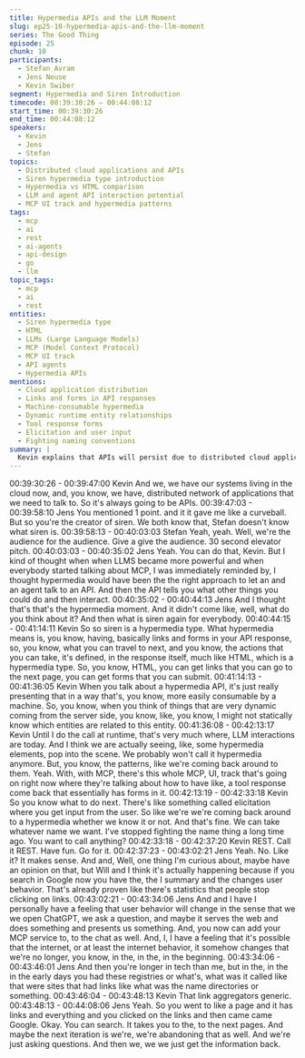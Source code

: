 ```yaml
---
title: Hypermedia APIs and the LLM Moment
slug: ep25-10-hypermedia-apis-and-the-llm-moment
series: The Good Thing
episode: 25
chunk: 10
participants:
  - Stefan Avram
  - Jens Neuse
  - Kevin Swiber
segment: Hypermedia and Siren Introduction
timecode: 00:39:30:26 – 00:44:08:12
start_time: 00:39:30:26
end_time: 00:44:08:12
speakers:
  - Kevin
  - Jens
  - Stefan
topics:
  - Distributed cloud applications and APIs
  - Siren hypermedia type introduction
  - Hypermedia vs HTML comparison
  - LLM and agent API interaction potential
  - MCP UI track and hypermedia patterns
tags:
  - mcp
  - ai
  - rest
  - ai-agents
  - api-design
  - go
  - llm
topic_tags:
  - mcp
  - ai
  - rest
entities:
  - Siren hypermedia type
  - HTML
  - LLMs (Large Language Models)
  - MCP (Model Context Protocol)
  - MCP UI track
  - API agents
  - Hypermedia APIs
mentions:
  - Cloud application distribution
  - Links and forms in API responses
  - Machine-consumable hypermedia
  - Dynamic runtime entity relationships
  - Tool response forms
  - Elicitation and user input
  - Fighting naming conventions
summary: |
  Kevin explains that APIs will persist due to distributed cloud applications requiring network communication. Jens introduces Siren, Kevin's hypermedia type creation, asking for an elevator pitch. Kevin describes hypermedia as APIs with links and forms (like HTML but machine-consumable), noting how LLM interactions are naturally dynamic. He observes hypermedia patterns returning in MCP UI tracks, even without the hypermedia name, showing the concepts' enduring relevance.
---
```


00:39:30:26 - 00:39:47:00
Kevin
And we, we have our systems living in the cloud now, and, you know, we have, distributed
network of applications that we need to talk to. So it's always going to be APIs.
00:39:47:03 - 00:39:58:10
Jens
You mentioned 1 point. and it it gave me like a curveball. But so you're the creator of siren. We
both know that, Stefan doesn't know what siren is.
00:39:58:13 - 00:40:03:03
Stefan
Yeah, yeah. Well, we're the audience for the audience. Give a give the audience. 30 second
elevator pitch.
00:40:03:03 - 00:40:35:02
Jens
Yeah. You can do that, Kevin. But I kind of thought when when LLMS became more powerful
and when everybody started talking about MCP, I was immediately reminded by, I thought
hypermedia would have been the the right approach to let an and an agent talk to an API. And
then the API tells you what other things you could do and then interact.
00:40:35:02 - 00:40:44:13
Jens
And I thought that's that's the hypermedia moment. And it didn't come like, well, what do you
think about it? And then what is siren again for everybody.
00:40:44:15 - 00:41:14:11
Kevin
So so siren is a hypermedia type. What hypermedia means is, you know, having, basically links
and forms in your API response, so, you know, what you can travel to next, and you know, the
actions that you can take, it's defined, in the response itself, much like HTML, which is a
hypermedia type. So, you know, HTML, you can get links that you can go to the next page, you
can get forms that you can submit.
00:41:14:13 - 00:41:36:05
Kevin
When you talk about a hypermedia API, it's just really presenting that in a way that's, you know,
more easily consumable by a machine. So, you know, when you think of things that are very
dynamic coming from the server side, you know, like, you know, I might not statically know
which entities are related to this entity.
00:41:36:08 - 00:42:13:17
Kevin
Until I do the call at runtime, that's very much where, LLM interactions are today. And I think we
are actually seeing, like, some hypermedia elements, pop into the scene. We probably won't call
it hypermedia anymore. But, you know, the patterns, like we're coming back around to them.
Yeah. With, with MCP, there's this whole MCP, UI, track that's going on right now where they're
talking about how to have like, a tool response come back that essentially has forms in it.
00:42:13:19 - 00:42:33:18
Kevin
So you know what to do next. There's like something called elicitation where you get input from
the user. So like we're we're coming back around to a hypermedia whether we know it or not.
And that's fine. We can take whatever name we want. I've stopped fighting the name thing a
long time ago. You want to call anything?
00:42:33:18 - 00:42:37:20
Kevin
REST. Call it REST. Have fun. Go for it.
00:42:37:23 - 00:43:02:21
Jens
Yeah. No. Like it? It makes sense. And and, Well, one thing I'm curious about, maybe have an
opinion on that, but Will and I think it's actually happening because if you search in Google now
you have the, the I summary and the changes user behavior. That's already proven like there's
statistics that people stop clicking on links.
00:43:02:21 - 00:43:34:06
Jens
And and I have I personally have a feeling that user behavior will change in the sense that we
we open ChatGPT, we ask a question, and maybe it serves the web and does something and
presents us something. And, you now can add your MCP service to, to the chat as well. And, I, I
have a feeling that it's possible that the internet, or at least the internet behavior, it somehow
changes that we're no longer, you know, in the, in the, in the beginning.
00:43:34:06 - 00:43:46:01
Jens
And then you're longer in tech than me, but in the, in the in the early days you had these
registries or what's, what was it called like that were sites that had links like what was the name
directories or something.
00:43:46:04 - 00:43:48:13
Kevin
That link aggregators generic.
00:43:48:13 - 00:44:08:06
Jens
Yeah. So you went to like a page and it has links and everything and you clicked on the links
and then came came Google. Okay. You can search. It takes you to the, to the next pages. And
maybe the next iteration is we're, we're abandoning that as well. And we're just asking
questions. And then we, we we just get the information back.